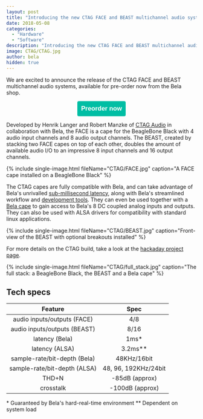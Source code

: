 ```yaml
---
layout: post
title: "Introducing the new CTAG FACE and BEAST multichannel audio systems"
date: 2018-05-08
categories:
  - "Hardware"
  - "Software"
description: "Introducing the new CTAG FACE and BEAST multichannel audio systems"
image: CTAG/CTAG.jpg
author: bela
hidden: true
---
```


We are excited to announce the release of the CTAG FACE and BEAST multichannel audio systems, available for pre-order now from the Bela shop.

<div style="text-align: center; margin-bottom: 10px;"><a href="https://shop.bela.io/ctag" name="Preorder CTAG now"><button name="button" style="font-size: larger; font-weight: bold; cursor: pointer; color: #ffffff; padding: 10px; background-color: #00bea4; border-radius: 4px; border: 4px #00bea4;">Preorder now</button></a></div>

Developed by Henrik Langer and Robert Manzke of [CTAG Audio](http://www.ctag-audio.de) in collaboration with Bela, the FACE is a cape for the BeagleBone Black with 4 audio input channels and 8 audio output channels. The BEAST, created by stacking two FACE capes on top of each other, doubles the amount of available audio I/O to an impressive 8 input channels and 16 output channels.

{% include single-image.html fileName="CTAG/FACE.jpg" caption="A FACE cape installed on a BeagleBone Black" %}

The CTAG capes are fully compatible with Bela, and can take advantage of Bela's unrivalled [sub-millisecond latency](https://github.com/BelaPlatform/Bela/wiki/What-is-Bela%3F), along with Bela's streamlined workflow and [development tools](https://github.com/BelaPlatform/Bela/wiki/Bela-IDE). They can even be used together with a [Bela cape](https://github.com/BelaPlatform/Bela/wiki/Hardware-explained) to gain access to Bela's 8 DC coupled analog inputs and outputs. They can also be used with ALSA drivers for compatibility with standard linux applications.

{% include single-image.html fileName="CTAG/BEAST.jpg" caption="Front-view of the BEAST with optional breakouts installed" %}

For more details on the CTAG build, take a look at the [hackaday project page](https://hackaday.io/project/9634-beaglebone-multi-channel-audio-card-ctag-face24).

{% include single-image.html fileName="CTAG/full_stack.jpg" caption="The full stack: a BeagleBone Black, the BEAST and a Bela cape" %}

## Tech specs

| Feature | Spec |
| :-: | :-: |
| audio inputs/outputs (FACE) | 4/8 |
| audio inputs/outputs (BEAST) | 8/16 |
| latency (Bela) | 1ms\* |
| latency (ALSA) | 3.2ms\*\* |
| sample-rate/bit-depth (Bela) | 48KHz/16bit |
| sample-rate/bit-depth (ALSA) | 48, 96, 192KHz/24bit |
| THD+N | -85dB (approx) |
| crosstalk | -100dB (approx) |

\* Guaranteed by Bela's hard-real-time environment
\*\* Dependent on system load
